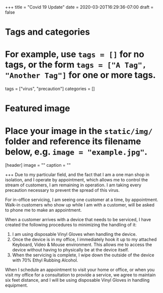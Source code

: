 +++
title = "Covid 19 Update"
date = 2020-03-20T16:29:36-07:00
draft = false

# Tags and categories
# For example, use `tags = []` for no tags, or the form `tags = ["A Tag", "Another Tag"]` for one or more tags.
tags = ["virus", "precaution"]
categories = []

# Featured image
# Place your image in the `static/img/` folder and reference its filename below, e.g. `image = "example.jpg"`.
[header]
image = ""
caption = ""

+++
Due to my particular field, and the fact that I am a one man shop in isolation, and I operate by appointment, which allows me to control the stream of customers, I am remaining in operation. I am taking every precaution necessary to prevent the spread of this virus.

For in-office servicing, I am seeing one customer at a time, by appointment. Walk-in customers who show up while I am with a customer, will be asked to phone me to make an appointment.

When a customer arrives with a device that needs to be serviced, I have created the following procedures to minimizing the handling of it: 

   1. I am using disposable Vinyl Gloves when handling the device. 
   2. Once the device is in my office, I immediately hook it up to my attached Keyboard, Video & Mouse environment. This allows me to access the device without having to physically be at the device itself. 
   3. When the servicing is complete, I wipe down the outside of the device with 70% Ethyl Rubbing Alcohol.

When I schedule an appointment to visit your home or office, or when you visit my office for a consultation to provide a service, we agree to maintain six feet distance, and I will be using disposable Vinyl Gloves in handling equipment.